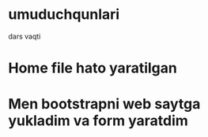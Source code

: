 # umuduchqunlari
dars vaqti 

<h1>Home file hato yaratilgan </h1>
<h1> Men bootstrapni web saytga yukladim va form yaratdim</h1>